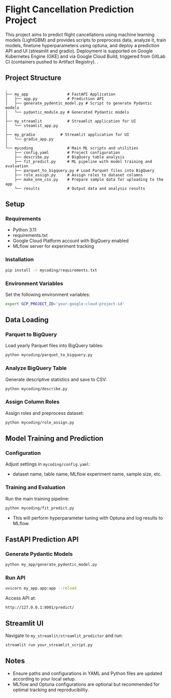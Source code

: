 # Flight Cancellation Prediction Project

This project aims to predict flight cancellations using machine learning models (LightGBM) and provides scripts to preprocess data, analyze it, train models, finetune hyperparameters using optuna, and deploy a prediction API and UI (streamlit and gradio). Deployment is supported on Google Kubernetes Engine (GKE) and via Google Cloud Build, triggered from GitLab CI (containers pushed to Artifact Registry).
.

## Project Structure

```
.
├── my_app                 # FastAPI Application
│   ├── app.py             # Prediction API
│   ├── generate_pydentic_model.py # Script to generate Pydantic models
│   └── pydantic_module.py # Generated Pydantic models
│
├── my_streamlit           # Streamlit application for UI
│   └── steamlit_app.py
│
├── my_gradio           # Streamlit application for UI
│   └── gradio_app.py
│
└── mycoding               # Main ML scripts and utilities
    ├── config.yaml        # Project configuration
    ├── describe.py        # BigQuery table analysis
    ├── fit_predict.py     # ML pipeline with model training and evaluation
    ├── parquet_to_bigquery.py # Load Parquet files into BigQuery
    ├── role_assign.py     # Assign roles to dataset columns
    ├── make_one_csv.py    # Prepare sample data for uploading to the app    
    └── results            # Output data and analysis results
```

## Setup

### Requirements
- Python 3.11
- requirements.txt
- Google Cloud Platform account with BigQuery enabled
- MLflow server for experiment tracking

### Installation

```bash
pip install -r mycoding/requirements.txt
```

### Environment Variables
Set the following environment variables:
```bash
export GCP_PROJECT_ID='your-google-cloud-project-id'
```

## Data Loading

### Parquet to BigQuery
Load yearly Parquet files into BigQuery tables:
```bash
python mycoding/parquet_to_bigquery.py
```

### Analyze BigQuery Table
Generate descriptive statistics and save to CSV:
```bash
python mycoding/describe.py
```

### Assign Column Roles
Assign roles and preprocess dataset:
```bash
python mycoding/role_assign.py
```

## Model Training and Prediction

### Configuration
Adjust settings in `mycoding/config.yaml`:
- dataset name, table name, MLflow experiment name, sample size, etc.

### Training and Evaluation
Run the main training pipeline:
```bash
python mycoding/fit_predict.py
```
- This will perform hyperparameter tuning with Optuna and log results to MLflow.

## FastAPI Prediction API

### Generate Pydantic Models
```bash
python my_app/generate_pydentic_model.py
```

### Run API
```bash
uvicorn my_app.app:app --reload
```

Access API at:
```
http://127.0.0.1:8001/predict/
```

## Streamlit UI
Navigate to `my_streamlit/streamlit_predictor` and run:
```bash
streamlit run your_streamlit_script.py
```

## Notes
- Ensure paths and configurations in YAML and Python files are updated according to your local setup.
- MLflow and Optuna configurations are optional but recommended for optimal tracking and reproducibility.

